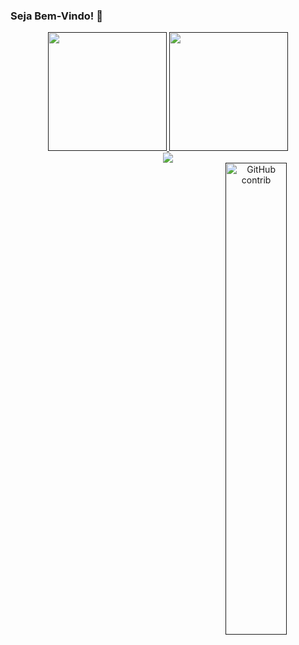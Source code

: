 ### Seja Bem-Vindo! 👋

<div align="center">
  <a href="">
  <img height="190em" src="https://github-readme-stats.vercel.app/api?username=juniorsmartins&show_icons=true&theme=dracula&include_all_commits=true&count_private=true"/>
  <img height="190em" src="https://github-readme-stats.vercel.app/api/top-langs/?username=juniorsmartins&layout=compact&langs_count=7&theme=dracula"/>
</div>

<div align="center"> 
  <a href="https://www.linkedin.com/in/juniorsmartins/" target="_blank"><img src="https://img.shields.io/badge/-LinkedIn-%230077B5?style=for-the-badge&logo=linkedin&logoColor=white" target="_blank"></a> 
</div>
  
<div align=center>
    <a href="">
      <img alt="GitHub contrib" align="right" width="44%" src="https://github-readme-stats.vercel.app/api?username=ThiagoAnd&theme=dracula&custom_title=Commits+from+2021&count_private=true&hide=contribs,prs"/>
    </a>
</div>  
